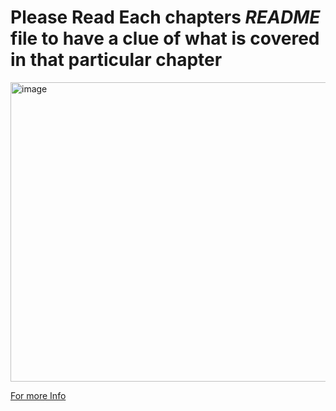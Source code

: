 <h1> Please Read Each chapters <b> <i>README</i> </b> file to have a clue of what is covered in that particular chapter</h1>
<p><img width="581" height="479" alt="image" src="https://github.com/user-attachments/assets/7dbd69a5-59f4-435b-8479-afc59c421f59" />
</p>
<a href="https://realpython.com/python-beginner-tips/">For more Info</a>

